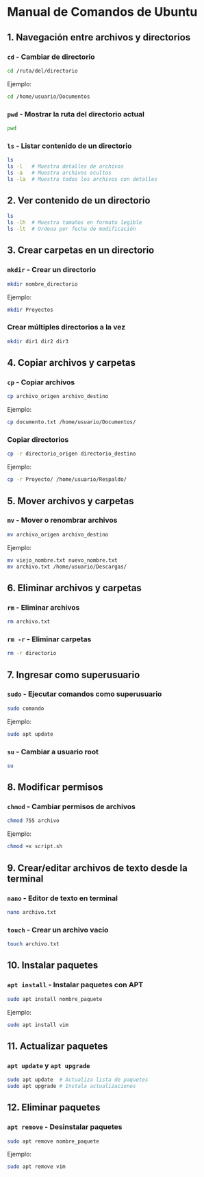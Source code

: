 # Manual de Comandos de Ubuntu

## 1. Navegación entre archivos y directorios

### `cd` - Cambiar de directorio
```sh
cd /ruta/del/directorio
```
Ejemplo:
```sh
cd /home/usuario/Documentos
```

### `pwd` - Mostrar la ruta del directorio actual
```sh
pwd
```

### `ls` - Listar contenido de un directorio
```sh
ls
ls -l   # Muestra detalles de archivos
ls -a   # Muestra archivos ocultos
ls -la  # Muestra todos los archivos con detalles
```

## 2. Ver contenido de un directorio
```sh
ls
ls -lh  # Muestra tamaños en formato legible
ls -lt  # Ordena por fecha de modificación
```

## 3. Crear carpetas en un directorio
### `mkdir` - Crear un directorio
```sh
mkdir nombre_directorio
```
Ejemplo:
```sh
mkdir Proyectos
```

### Crear múltiples directorios a la vez
```sh
mkdir dir1 dir2 dir3
```

## 4. Copiar archivos y carpetas
### `cp` - Copiar archivos
```sh
cp archivo_origen archivo_destino
```
Ejemplo:
```sh
cp documento.txt /home/usuario/Documentos/
```

### Copiar directorios
```sh
cp -r directorio_origen directorio_destino
```
Ejemplo:
```sh
cp -r Proyecto/ /home/usuario/Respaldo/
```

## 5. Mover archivos y carpetas
### `mv` - Mover o renombrar archivos
```sh
mv archivo_origen archivo_destino
```
Ejemplo:
```sh
mv viejo_nombre.txt nuevo_nombre.txt
mv archivo.txt /home/usuario/Descargas/
```

## 6. Eliminar archivos y carpetas
### `rm` - Eliminar archivos
```sh
rm archivo.txt
```

### `rm -r` - Eliminar carpetas
```sh
rm -r directorio
```

## 7. Ingresar como superusuario
### `sudo` - Ejecutar comandos como superusuario
```sh
sudo comando
```
Ejemplo:
```sh
sudo apt update
```

### `su` - Cambiar a usuario root
```sh
su
```

## 8. Modificar permisos
### `chmod` - Cambiar permisos de archivos
```sh
chmod 755 archivo
```
Ejemplo:
```sh
chmod +x script.sh
```

## 9. Crear/editar archivos de texto desde la terminal
### `nano` - Editor de texto en terminal
```sh
nano archivo.txt
```

### `touch` - Crear un archivo vacío
```sh
touch archivo.txt
```

## 10. Instalar paquetes
### `apt install` - Instalar paquetes con APT
```sh
sudo apt install nombre_paquete
```
Ejemplo:
```sh
sudo apt install vim
```

## 11. Actualizar paquetes
### `apt update` y `apt upgrade`
```sh
sudo apt update  # Actualiza lista de paquetes
sudo apt upgrade # Instala actualizaciones
```

## 12. Eliminar paquetes
### `apt remove` - Desinstalar paquetes
```sh
sudo apt remove nombre_paquete
```
Ejemplo:
```sh
sudo apt remove vim
